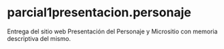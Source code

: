 # parcial1presentacion.personaje
Entrega del sitio web Presentación del Personaje y Micrositio con memoria descriptiva del mismo. 
